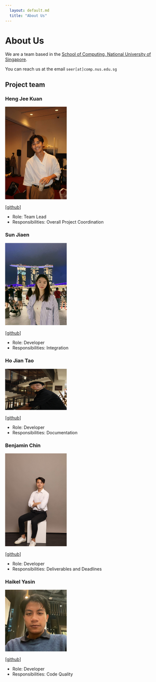 ```yaml
---
  layout: default.md
  title: "About Us"
---
```


# About Us

We are a team based in the [School of Computing, National University of Singapore](http://www.comp.nus.edu.sg).

You can reach us at the email `seer[at]comp.nus.edu.sg`

## Project team

### Heng Jee Kuan

<img src="images/hengjeekuan.png" width="200px">

[[github](https://github.com/hengjeekuan)]

* Role: Team Lead 
* Responsibilities: Overall Project Coordination 

### Sun Jiaen

<img src="images/blacksesamezongzi.png" width="200px">

[[github](https://github.com/blacksesamezongzi)]

* Role: Developer
* Responsibilities: Integration

### Ho Jian Tao

<img src="images/alolononon.png" width="200px">

[[github](http://github.com/alolononon)]

* Role: Developer
* Responsibilities: Documentation

### Benjamin Chin

<img src="images/chinpcbenjamin.png" width="200px">

[[github](https://github.com/chinpcbenjamin)]

* Role: Developer
* Responsibilities: Deliverables and Deadlines

### Haikel Yasin

<img src="images/mhaikelll.png" width="200px">

[[github](https://github.com/mhaikelll)]

* Role: Developer
* Responsibilities: Code Quality 